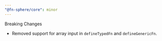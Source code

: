 ```yaml
---
"@fn-sphere/core": minor
---
```


Breaking Changes

- Removed support for array input in `defineTypedFn` and `defineGenericFn`.
